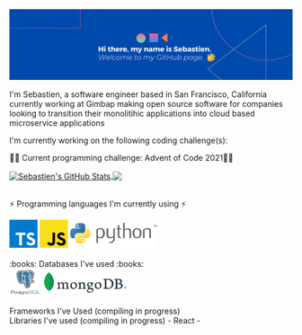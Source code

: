 <img type="content" margin-left="auto" margin-right="auto" src="images/GitHubBanner.png" alt-text="Banner"/>

<p margin-left="auto" margin-right="auto">I'm Sebastien, a software engineer based in San Francisco, California currently working at Gimbap making open source
software for companies looking to transition their monolitihic applications into cloud based microservice applications </p>

<p margin-left="auto" margin-right="auto">I'm currently working on the following coding challenge(s): </p>
  <p>🎄🎄 Current programming challenge: Advent of Code 2021🎄🎄</p>

<div float="right" margin-left="auto" margin-right="auto">
  <a href="https://github.com/sebastienfauque/sebastienfauque">
    <img align="center" src="https://github-readme-stats.vercel.app/api?username=sebastienfauque&show_icons=true&line_height=27&count_private=true&title_color=ffffff&text_color=c9cacc&icon_color=2bbc8a&bg_color=1d1f21" alt="Sebastien's GitHub Stats" />
  </a>
  <a href="https://github.com/sebastienfauque/sebastienfauque">
    <img align="center" src="https://github-readme-stats.vercel.app/api/top-langs/?username=sebastienfauque&hide=moustache&langs_count=10&layout=compact&title_color=ffffff&text_color=c9cacc&icon_color=2bbc8a&bg_color=1d1f21" />
  </a>
</div>

<br/>

⚡ Programming languages I'm currently using ⚡

<div margin-left="auto" margin-right="auto">
  <img type="content" height="50" src="images/typescriptLogo.svg" alt-text="Typescript"/>
  <img type="content" height="50" src="images/javascriptLogo.svg" alt-text="JavaScript"/>
  <img type="content" height="45" src="images/pythonLogo.svg" alt-text="Python"/>
</div>

<br/>
:books: Databases I've used :books:

<div float="left" margin-left="auto" margin-right="auto">
  <img align="center" type="content" height="50" src="images/postgresqlLogo.svg" alt-text="PostgreSQL"/>
  <img align="center" type="content" height="40" src="images/mongodbLogo.svg" alt-text="MongoDB"/>
</div>

<br/>
Frameworks I've Used
(compiling in progress)

<br/>
Libraries I've used
(compiling in progress)
- React
- 

<!--
**SebastienFauque/SebastienFauque** is a ✨ _special_ ✨ repository because its `README.md` (this file) appears on your GitHub profile.

Here are some ideas to get you started:

- 🔭 I’m currently working on ...
- 🌱 I’m currently learning ...
- 👯 I’m looking to collaborate on ...
- 🤔 I’m looking for help with ...
- 💬 Ask me about ...
- 📫 How to reach me: ...
- 😄 Pronouns: ...
- ⚡ Fun fact: ...
-->
